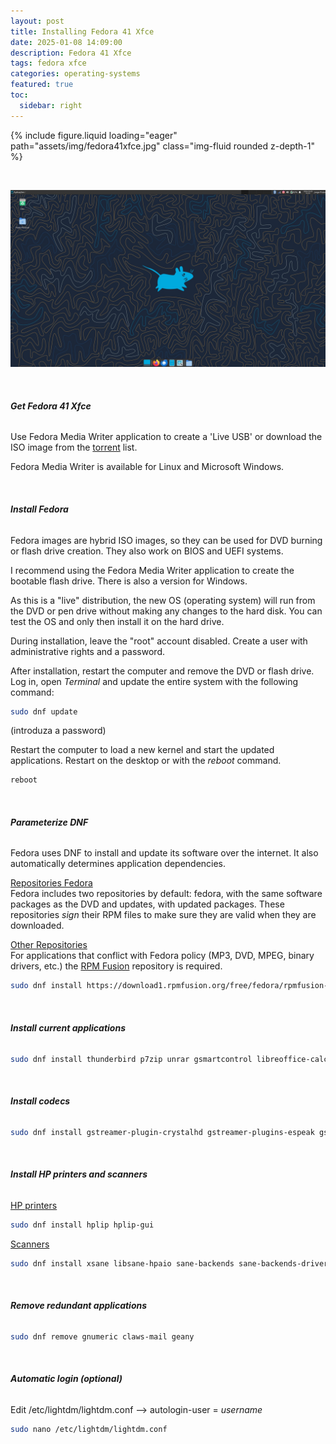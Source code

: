```yaml
---
layout: post
title: Installing Fedora 41 Xfce
date: 2025-01-08 14:09:00
description: Fedora 41 Xfce
tags: fedora xfce
categories: operating-systems
featured: true
toc:
  sidebar: right
---
```


<div class="row mt-3">
    <div class="col-sm mt-3 mt-md-0">
        {% include figure.liquid loading="eager" path="assets/img/fedora41xfce.jpg" class="img-fluid rounded z-depth-1" %}
    </div>
</div>

&nbsp;

![Xfce](assets/img/fedora41xfce.jpg)

&nbsp;
###### **Get Fedora 41 Xfce**

Use Fedora Media Writer application to create a 'Live USB' or download the ISO image from the [torrent](https://torrent.fedoraproject.org/) list.

Fedora Media Writer is available for Linux and Microsoft Windows.

&nbsp;
###### **Install Fedora**

Fedora images are hybrid ISO images, so they can be used for DVD burning or flash drive creation. They also work on BIOS and UEFI systems.

I recommend using the Fedora Media Writer application to create the bootable flash drive. There is also a version for Windows.

As this is a "live" distribution, the new OS (operating system) will run from the DVD or pen drive without making any changes to the hard disk. You can test the OS and only then install it on the hard drive.

During installation, leave the "root" account disabled. Create a user with administrative rights and a password.

After installation, restart the computer and remove the DVD or flash drive. Log in, open *Terminal* and update the entire system with the following command:

```bash
sudo dnf update
```

(introduza a password)

Restart the computer to load a new kernel and start the updated applications. Restart on the desktop or with the *reboot* command.

```bash
reboot
```

&nbsp;
###### **Parameterize DNF**

Fedora uses DNF to install and update its software over the internet. It also automatically determines application dependencies.

<ins>Repositories Fedora</ins>  
Fedora includes two repositories by default: fedora, with the same software packages as the DVD and updates, with updated packages. These repositories *sign* their RPM files to make sure they are valid when they are downloaded.

<ins>Other Repositories</ins>  
For applications that conflict with Fedora policy (MP3, DVD, MPEG, binary drivers, etc.) the [RPM Fusion](https://rpmfusion.org/) repository is required.

```bash
sudo dnf install https://download1.rpmfusion.org/free/fedora/rpmfusion-free-release-$(rpm -E %fedora).noarch.rpm https://download1.rpmfusion.org/nonfree/fedora/rpmfusion-nonfree-release-$(rpm -E %fedora).noarch.rpm
```

&nbsp;
###### **Install current applications**

```bash
sudo dnf install thunderbird p7zip unrar gsmartcontrol libreoffice-calc libreoffice-draw libreoffice-impress libreoffice-langpack-pt-PT libreoffice-writer vlc eog
```

&nbsp;
###### **Install codecs**

```bash
sudo dnf install gstreamer-plugin-crystalhd gstreamer-plugins-espeak gstreamer1-plugin-openh264 gstreamer1-libav gstreamer1-plugins-ugly gstreamer1-plugins-good-extras gstreamer1-plugins-bad-free-extras gstreamer1-plugins-bad-freeworld qt5-qtwebengine-freeworld
```

&nbsp;
###### **Install HP printers and scanners**

<ins>HP printers</ins>

```bash
sudo dnf install hplip hplip-gui
```
<ins>Scanners</ins>

```bash
sudo dnf install xsane libsane-hpaio sane-backends sane-backends-drivers-scanners simple-scan
```
&nbsp;
###### **Remove redundant applications**
```bash
sudo dnf remove gnumeric claws-mail geany
```

&nbsp;
###### **Automatic login (optional)**

Edit /etc/lightdm/lightdm.conf –> autologin-user = *username*

```bash
sudo nano /etc/lightdm/lightdm.conf
```
